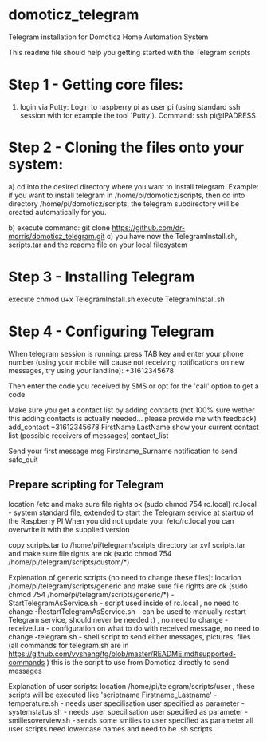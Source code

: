 domoticz_telegram
=================

Telegram installation for Domoticz Home Automation System

This readme file should help you getting started with the Telegram scripts

Step 1 - Getting core files:
=================
1. login via Putty: 
Login to raspberry pi as user pi (using standard ssh session with for example the tool 'Putty').
Command: ssh pi@IPADRESS

Step 2 - Cloning the files onto your system:
=================
a) cd into the desired directory where you want to install telegram.
Example: if you want to install telegram in /home/pi/domoticz/scripts, then cd into directory /home/pi/domoticz/scripts, the telegram subdirectory will be created automatically for you.

b) execute command: git clone https://github.com/dr-morris/domoticz_telegram.git 
c) you have now the TelegramInstall.sh, scripts.tar and the readme file on your local filesystem

Step 3 - Installing Telegram
=================
execute chmod u+x TelegramInstall.sh
execute TelegramInstall.sh

Step 4 - Configuring Telegram
=================

When telegram session is running:
press TAB key and enter your phone number (using your mobile will cause not receiving notifications on new messages, try using your landline): +31612345678

Then enter the code you received by SMS or opt for the 'call' option to get a code

Make sure you get a contact list by adding contacts  (not 100% sure wether this adding contacts is actually needed... please provide me with feedback)
add_contact +31612345678 FirstName LastName
show your current contact list (possible receivers of messages)
contact_list

Send your first message
msg Firstname_Surname notification to send
safe_quit

Prepare scripting for Telegram
------------------------------
location /etc and make sure file rights ok (sudo chmod 754 rc.local)
rc.local - system standard file, extended to start the Telegram service at startup of the Raspberry PI
When you did not update your /etc/rc.local you can overwrite it with the supplied version

copy scripts.tar to /home/pi/telegram/scripts directory
tar xvf scripts.tar 
and make sure file rights are ok (sudo chmod 754 /home/pi/telegram/scripts/custom/*)


Explenation of generic scripts (no need to change these files):
 location /home/pi/telegram/scripts/generic and make sure file rights are ok (sudo chmod 754 /home/pi/telegram/scripts/generic/*)
 -StartTelegramAsService.sh - script used inside of rc.local , no need to change
 -RestartTelegramAsService.sh - can be used to manually restart Telegram service, should never be needed :) , no need to change
 -receive.lua - configuration on what to do with received message, no need to change
 -telegram.sh - shell script to send either messages, pictures, files (all commands for telegram.sh are in https://github.com/vysheng/tg/blob/master/README.md#supported-commands )
     this is the script to use from Domoticz directly to send messages

Explanation of user scripts:
location /home/pi/telegram/scripts/user , these scripts will be executed like 'scriptname Firstname_Lastname'
-temperature.sh - needs user specilisation user specified as parameter
-systemstatus.sh - needs user specilisation user specified as parameter
-smiliesoverview.sh - sends some smilies to user specified as parameter
all user scripts need lowercase names and need to be .sh scripts

